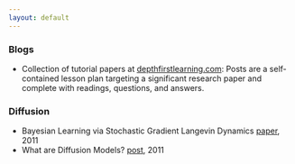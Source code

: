 ```yaml
---
layout: default
---
```


### Blogs
* Collection of tutorial papers at [depthfirstlearning.com](https://www.depthfirstlearning.com/): Posts are a self-contained lesson plan targeting a significant research paper and complete with readings, questions, and answers.</sup></sub>

### Diffusion
* Bayesian Learning via Stochastic Gradient Langevin Dynamics [paper](https://www.stats.ox.ac.uk/~teh/research/compstats/WelTeh2011a.pdf), 2011
* What are Diffusion Models? [post](https://lilianweng.github.io/posts/2021-07-11-diffusion-models/), 2011
